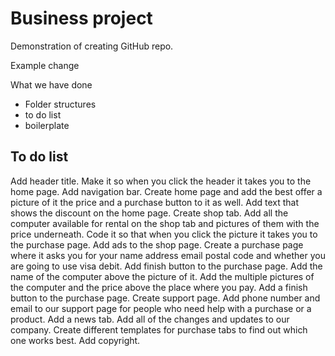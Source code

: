 # Business project
Demonstration of creating GitHub repo.

Example change

What we have done
- Folder structures  
- to do list
- boilerplate

## To do list
Add header title.
Make it so when you click the header it takes you to the home page.
Add navigation bar.
Create home page and add the best offer a picture of it the price and a purchase button to it as well.
Add text that shows the discount on the home page.
Create shop tab.
Add all the computer available for rental on the shop tab and pictures of them with the price underneath.
Code it so that when you click the picture it takes you to the purchase page.
Add ads to the shop page.
Create a purchase page where it asks you for your name address email postal code and whether you are going to use visa debit.
Add finish button to the purchase page. 
Add the name of the computer above the picture of it.
Add the multiple pictures of the computer and the price above the place where you pay.
Add a finish button to the purchase page.
Create support page.
Add phone number and email to our support page for people who need help with a purchase or a product.
Add a news tab.
Add all of the changes and updates to our company.
Create different templates for purchase tabs to find out which one works best.
Add copyright.
